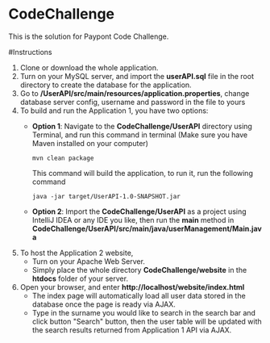 # CodeChallenge
This is the solution for Paypont Code Challenge.

#Instructions
1. Clone or download the whole application.
2. Turn on your MySQL server, and import the **userAPI.sql** file in the root directory to create the database for the application.
3. Go to **/UserAPI/src/main/resources/application.properties**, change database server config, username and password in the file to yours
4. To build and run the Application 1, you have two options:
    + **Option 1**: Navigate to the **CodeChallenge/UserAPI** directory using Terminal, and run this command in terminal (Make sure you have Maven installed on your computer)

          mvn clean package
        This command will build the application, to run it, run the following command

          java -jar target/UserAPI-1.0-SNAPSHOT.jar

    + **Option 2**: Import the **CodeChallenge/UserAPI** as a project using IntelliJ IDEA or any IDE you like, then run the **main** method in **CodeChallenge/UserAPI/src/main/java/userManagement/Main.java**
5. To host the Application 2 website,
    + Turn on your Apache Web Server.
    + Simply place the whole directory **CodeChallenge/website** in the **htdocs** folder of your server.
6. Open your browser, and enter **http://localhost/website/index.html**  
    + The index page will automatically load all user data stored in the database once the page is ready via AJAX.
    + Type in the surname you would like to search in the search bar and click button "Search" button, then the user table will be updated with the search results returned from Application 1 API via AJAX.
